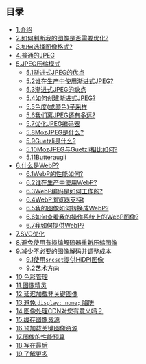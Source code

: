 <details open>
    <summary style="display: block;"><h2>目录</h2></summary>
    <p></p>
    <ul>
        <li><a href="ch1.html">1.介绍</a></li>
        <li><a href="ch2.html">2.如何判断我的图像是否需要优化?</a></li>
        <li><a href="ch3.html">3.如何选择图像格式?</a></li>
        <li><a href="ch4.html">4.普通的JPEG</a></li>
        <li><a href="ch5.html">5.JPEG压缩模式</a>
            <ul>
                <li><a href="ch5.html#the-advantages-of-progressive-jpegs">5.1渐进式JPEG的优点</a></li>
                <li><a href="ch5.html#whos-using-progressive-jpegs-in-production">5.2谁在生产中使用渐进式JPEG?</a></li>
                <li><a href="ch5.html#the-disadvantages-of-progressive-jpegs">5.3渐进式JPEG的缺点</a></li>
                <li><a href="ch5.html#how-to-create-progressive-jpegs">5.4如何创建渐进式JPEG?</a></li>
                <li><a href="ch5.html#chroma-subsampling">5.5色度(或颜色)子采样</a></li>
                <li><a href="ch5.html#how-far-have-we-come-from-the-jpeg">5.6我们离JPEG还有多远?</a></li>
                <li><a href="ch5.html#optimizing-jpeg-encoders">5.7优化JPEG编码器</a></li>
                <li><a href="ch5.html#what-is-mozjpeg">5.8MozJPEG是什么?</a></li>
                <li><a href="ch5.html#what-is-guetzli">5.9Guetzli是什么?</a></li>
                <li><a href="ch5.html#mozjpeg-vs-guetzli">5.10MozJPEG与Guetzli相比如何?</a></li>
                <li><a href="ch5.html#butteraugli">5.11Butteraugli</a></li>
            </ul>
        </li>
        <li><a href="ch6.html">6.什么是WebP?</a>
            <ul>
                <li><a href="ch6.html#how-does-webp-perform">6.1WebP的性能如何?</a></li>
                <li><a href="ch6.html#whos-using-webp-in-production">6.2谁在生产中使用WebP?</a></li>
                <li><a href="ch6.html#how-does-webp-encoding-work">6.3WebP编码是如何工作的?</a></li>
                <li><a href="ch6.html#webp-browser-support">6.4WebP浏览器支持t</a></li>
                <li><a href="ch6.html#how-do-i-convert-to-webp">6.5我的图像如何转换成WebP?</a></li>
                <li><a href="ch6.html#how-do-i-view-webp-on-my-os">6.6如何查看我的操作系统上的WebP图像?</a></li>
                <li><a href="ch6.html#how-do-i-serve-webp">6.7我如何提供WebP?</a></li>
            </ul>
        </li>
        <li><a href="ch7.html">7.SVG优化</a></li>
        <li><a href="ch8.html">8.避免使用有损编解码器重新压缩图像</a></li>
        <li><a href="ch9.html">9.减少不必要的图像解码并调整成本</a>
            <ul>
                <li><a href="ch9.html#delivering-hidpi-with-srcset">9.1使用<code>srcset</code>提供HiDPI图像</a></li>
                <li><a href="ch9.html#art-direction">9.2艺术方向</a></li>
            </ul>
        </li>
        <li><a href="ch10.html">10.色彩管理</a></li>
        <li><a href="ch11.html">11.图像精灵</a></li>
        <li><a href="ch12.html">12.延迟加载非关键图像</a></li>
        <li><a href="ch13.html">13.避免 <code>display: none;</code> 陷阱</a></li>
        <li><a href="ch14.html">14.图像处理CDN对您有意义吗？</a></li>
        <li><a href="ch15.html">15.缓存图像资源</a></li>
        <li><a href="ch16.html">16.预加载关键图像资源</a></li>
        <li><a href="ch17.html">17.图像的性能预算</a></li>
        <li><a href="ch18.html">18.写在最后</a></li>
        <li><a href="ch19.html">19.了解更多</a></li>
    </ul>
    <p></p>
</details>